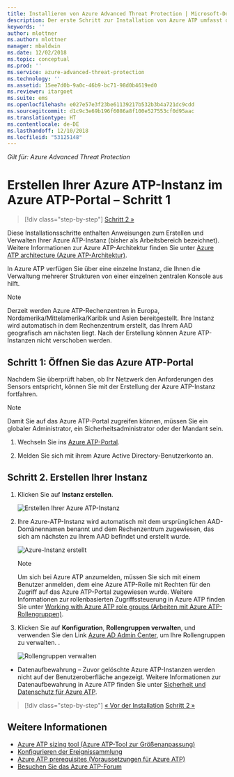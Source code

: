 ```yaml
---
title: Installieren von Azure Advanced Threat Protection | Microsoft-Dokumentation
description: Der erste Schritt zur Installation von Azure ATP umfasst das Erstellen der Instanz für Ihre Azure ATP-Bereitstellung.
keywords: ''
author: mlottner
ms.author: mlottner
manager: mbaldwin
ms.date: 12/02/2018
ms.topic: conceptual
ms.prod: ''
ms.service: azure-advanced-threat-protection
ms.technology: ''
ms.assetid: 15ee7d0b-9a0c-46b9-bc71-98d0b4619ed0
ms.reviewer: itargoet
ms.suite: ems
ms.openlocfilehash: e027e57e3f23be61139217b532b3b4a721dc9cdd
ms.sourcegitcommit: d1c9c3e69b196f6086a8f100e527553cf0d95aac
ms.translationtype: HT
ms.contentlocale: de-DE
ms.lasthandoff: 12/10/2018
ms.locfileid: "53125148"
---
```

*Gilt für: Azure Advanced Threat Protection*


# <a name="creating-your-azure-atp-instance-in-the-azure-atp-portal---step-1"></a>Erstellen Ihrer Azure ATP-Instanz im Azure ATP-Portal – Schritt 1

> [!div class="step-by-step"]
> [Schritt 2 »](install-atp-step2.md)

Diese Installationsschritte enthalten Anweisungen zum Erstellen und Verwalten Ihrer Azure ATP-Instanz (bisher als Arbeitsbereich bezeichnet). Weitere Informationen zur Azure ATP-Architektur finden Sie unter [Azure ATP architecture (Azure ATP-Architektur)](atp-architecture.md).

In Azure ATP verfügen Sie über eine einzelne Instanz, die Ihnen die Verwaltung mehrerer Strukturen von einer einzelnen zentralen Konsole aus hilft. 

> [!NOTE]
> Derzeit werden Azure ATP-Rechenzentren in Europa, Nordamerika/Mittelamerika/Karibik und Asien bereitgestellt. Ihre Instanz wird automatisch in dem Rechenzentrum erstellt, das Ihrem AAD geografisch am nächsten liegt. Nach der Erstellung können Azure ATP-Instanzen nicht verschoben werden. 

## <a name="step-1-enter-the-azure-atp-portal"></a>Schritt 1: Öffnen Sie das Azure ATP-Portal

Nachdem Sie überprüft haben, ob Ihr Netzwerk den Anforderungen des Sensors entspricht, können Sie mit der Erstellung der Azure ATP-Instanz fortfahren.

> [!NOTE]
>Damit Sie auf das Azure ATP-Portal zugreifen können, müssen Sie ein globaler Administrator, ein Sicherheitsadministrator oder der Mandant sein.


1.  Wechseln Sie ins [Azure ATP-Portal](https://portal.atp.azure.com).

2.  Melden Sie sich mit ihrem Azure Active Directory-Benutzerkonto an.

## <a name="step-2-create-your-instance"></a>Schritt 2. Erstellen Ihrer Instanz

1. Klicken Sie auf **Instanz erstellen**. 

    ![Erstellen Ihrer Azure ATP-Instanz](media/create-instance.png)

2. Ihre Azure-ATP-Instanz wird automatisch mit dem ursprünglichen AAD-Domänennamen benannt und dem Rechenzentrum zugewiesen, das sich am nächsten zu Ihrem AAD befindet und erstellt wurde. 

    ![Azure-Instanz erstellt](media/instance-created.png)

    > [!NOTE]
    > Um sich bei Azure ATP anzumelden, müssen Sie sich mit einem Benutzer anmelden, dem eine Azure ATP-Rolle mit Rechten für den Zugriff auf das Azure ATP-Portal zugewiesen wurde. Weitere Informationen zur rollenbasierten Zugriffssteuerung in Azure ATP finden Sie unter [Working with Azure ATP role groups (Arbeiten mit Azure ATP-Rollengruppen)](atp-role-groups.md).
 
3. Klicken Sie auf **Konfiguration**, **Rollengruppen verwalten**, und verwenden Sie den Link [Azure AD Admin Center](https://docs.microsoft.com/azure/active-directory/active-directory-assign-admin-roles-azure-portal), um Ihre Rollengruppen zu verwalten. .

    ![Rollengruppen verwalten](media/creation-manage-role-groups.png)

- Datenaufbewahrung – Zuvor gelöschte Azure ATP-Instanzen werden nicht auf der Benutzeroberfläche angezeigt. Weitere Informationen zur Datenaufbewahrung in Azure ATP finden Sie unter [Sicherheit und Datenschutz für Azure ATP](atp-privacy-compliance.md).


>[!div class="step-by-step"]
[« Vor der Installation](atp-prerequisites.md)
[Schritt 2 »](install-atp-step2.md)



## <a name="see-also"></a>Weitere Informationen
- [Azure ATP sizing tool (Azure ATP-Tool zur Größenanpassung)](http://aka.ms/aatpsizingtool)
- [Konfigurieren der Ereignissammlung](configure-event-collection.md)
- [Azure ATP prerequisites (Voraussetzungen für Azure ATP)](atp-prerequisites.md)
- [Besuchen Sie das Azure ATP-Forum](https://aka.ms/azureatpcommunity)
